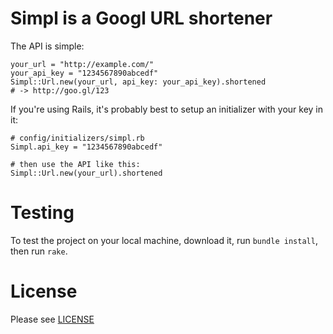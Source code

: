 # Simpl is a Googl URL shortener

The API is simple:

    your_url = "http://example.com/"
    your_api_key = "1234567890abcedf"    
    Simpl::Url.new(your_url, api_key: your_api_key).shortened
    # -> http://goo.gl/123
    
If you're using Rails, it's probably best to setup an initializer with your key in it:

    # config/initializers/simpl.rb
    Simpl.api_key = "1234567890abcedf"
    
    # then use the API like this:
    Simpl::Url.new(your_url).shortened

# Testing

To test the project on your local machine, download it, run `bundle install`, then run `rake`.

# License

Please see [LICENSE](https://github.com/PlatformQ/simpl/blob/master/LICENSE)